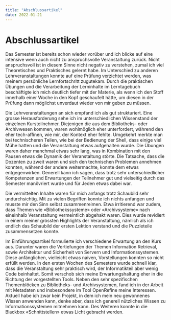 ```yaml
---
title: "Abschlussartikel"
date: 2022-01-21
---
```


# Abschlussartikel
Das Semester ist bereits schon wieder vorüber und ich blicke auf eine intensive wenn auch nicht zu anspruchsvolle Veranstaltung zurück. Nicht anspruchsvoll ist in diesem Sinne nicht negativ zu verstehen, zumal ich viel Theoretisches und Praktisches gelernt habe. Im Unterschied zu anderen Lehrveranstaltungen konnte auf eine Prüfung verzichtet werden, was meinem persönliche Lernfortschritt zugutekam. Durch die praktischen Übungen und die Verarbeitung der Lerninhalte im Lerntagebuch beschäftigte ich mich deutlich tiefer mit der Materie, als wenn ich den Stoff innerhalb einer Woche in den Kopf geschaufelt hätte, um diesen in der Prüfung dann möglichst unverdaut wieder von mir geben zu müssen.

Die Lehrveranstaltungen an sich empfand ich als gut strukturiert. Eine grosse Herausforderung sehe ich im unterschiedlichen Wissenstand der einzelnen Kursteilnehmer. Diejenigen die aus dem Bibliotheks- oder Archivwesen kommen, waren wohlmöglich eher unterfordert, während den eher tech-affinen, wie mir, der Kontext eher fehlte. Umgekehrt merkte man bei technischeren Teilen, wie bei der Bedienung der Shell, dass einige viel Mühe hatten und die Veranstaltung etwas aufgehalten wurde. Die Übungen waren daher manchmal etwas sehr lang, was in Kombination mit den Pausen etwas die Dynamik der Veranstaltung störte. Die Tatsache, dass die Dozenten zu zweit waren und sich den technischen Problemen annehmen konnten, während der andere weitermachte, konnte dem etwas entgegenwirken. Generell kann ich sagen, dass trotz sehr unterschiedlicher Kompetenzen und Erwartungen der Teilnehmer gut und vielseitig durch das Semester manövriert wurde und für Jeden etwas dabei war.

Die vermittelten Inhalte waren für mich anfangs trotz Schaubild sehr undurchsichtig. Mit zu vielen Begriffen konnte ich nichts anfangen und musste mir den Sinn selbst zusammenreimen. Etwa irritierend war zudem, dass Themen wie «Bibliothekssysteme» oder «Archivsysteme» nach eineinhalb Veranstaltung vermeintlich abgehakt waren. Dies wurde revidiert in einem meiner grössten Highlights der Veranstaltung, nämlich als ich endlich das Schaubild der ersten Lektion verstand und die Puzzleteile zusammensetzen konnte.

Im Einführungsartikel formulierte ich verschiedene Erwartung an den Kurs aus. Darunter waren die Vertiefungen der Themen Information Retrieval, sowie Architektur und Sicherheit von Servern und Informationssystemen. Diese anfänglichen, vielleicht etwas naiven, Vorstellungen konnten so nicht erfüllt werden. In den ersten Wochen des Semesters wurde schnell klar, dass die Veranstaltung sehr praktisch wird, der Informatikteil aber wenig Code beinhaltet. Somit verschob sich meine Erwartungshaltung eher in die Richtung der vorgestellten Tools. Neben den sehr spezifischen Themenblöcken zu Bibliotheks- und Archivsystemen, fand ich in der Arbeit mit Metadaten und insbesondere im Tool OpenRefine meine Interessen. Aktuell habe ich zwar kein Projekt, in dem ich mein neu gewonnenes Wissen anwenden kann, denke aber, dass ich generell nützliches Wissen zu Informationssystemen mitnehmen kann. Des Weiteren konnte in die Blackbox «Schnittstellen» etwas Licht gebracht werden.
